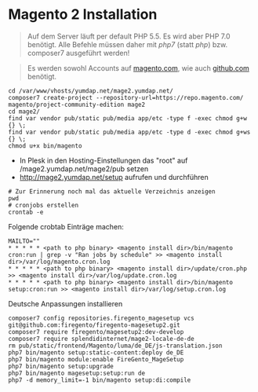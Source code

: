 # Magento 2 Installation

> Auf dem Server läuft per default PHP 5.5. Es wird aber PHP 7.0 benötigt. Alle Befehle müssen daher mit *php7* (statt *php*) bzw. composer7 ausgeführt werden!

> Es werden sowohl Accounts auf [magento.com](https://account.magento.com/customer/account/login), wie auch [github.com](https://github.com) benötigt.

```
cd /var/www/vhosts/yumdap.net/mage2.yumdap.net/
composer7 create-project --repository-url=https://repo.magento.com/ magento/project-community-edition mage2
cd mage2/
find var vendor pub/static pub/media app/etc -type f -exec chmod g+w {} \;
find var vendor pub/static pub/media app/etc -type d -exec chmod g+ws {} \;
chmod u+x bin/magento
```

- In Plesk in den Hosting-Einstellungen das "root" auf /mage2.yumdap.net/mage2/pub setzen
- http://mage2.yumdap.net/setup aufrufen und durchführen

```
# Zur Erinnerung noch mal das aktuelle Verzeichnis anzeigen
pwd
# cronjobs erstellen
crontab -e
```

Folgende crobtab Einträge machen:

```
MAILTO=""
* * * * * <path to php binary> <magento install dir>/bin/magento cron:run | grep -v "Ran jobs by schedule" >> <magento install dir>/var/log/magento.cron.log
* * * * * <path to php binary> <magento install dir>/update/cron.php >> <magento install dir>/var/log/update.cron.log
* * * * * <path to php binary> <magento install dir>/bin/magento setup:cron:run >> <magento install dir>/var/log/setup.cron.log
```

Deutsche Anpassungen installieren

```
composer7 config repositories.firegento_magesetup vcs git@github.com:firegento/firegento-magesetup2.git
composer7 require firegento/magesetup2:dev-develop
composer7 require splendidinternet/mage2-locale-de-de
rm pub/static/frontend/Magento/luma/de_DE/js-translation.json
php7 bin/magento setup:static-content:deploy de_DE
php7 bin/magento module:enable FireGento_MageSetup
php7 bin/magento setup:upgrade
php7 bin/magento magesetup:setup:run de
php7 -d memory_limit=-1 bin/magento setup:di:compile
```
